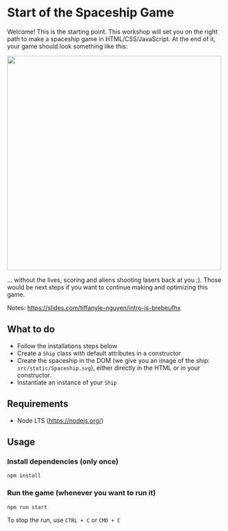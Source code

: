 # Start of the Spaceship Game
Welcome! This is the starting point. This workshop will set you on the right path to make a spaceship game in HTML/CSS/JavaScript. At the end of it,
your game should look something like this:

<img src="https://cdn.discordapp.com/attachments/375492865976958976/534481455892660244/image.png" width=500/>

... without the lives, scoring and aliens shooting lasers back at you ;). Those would be next steps if you want to continue making and optimizing this game.

Notes: https://slides.com/tiffanyle-nguyen/intro-js-brebeufhx

## What to do
- Follow the installations steps below
- Create a `Ship` class with default attributes in a constructor
- Create the spaceship in the DOM (we give you an image of the ship: `src/static/Spaceship.svg`), either directly in the HTML
or in your constructor.
- Instantiate an instance of your `Ship`

## Requirements
- Node LTS (https://nodejs.org/)

## Usage
### Install dependencies (only once)
```
npm install
```

### Run the game (whenever you want to run it)
```
npm run start
```
To stop the run, use `CTRL + C` or `CMD + C`
